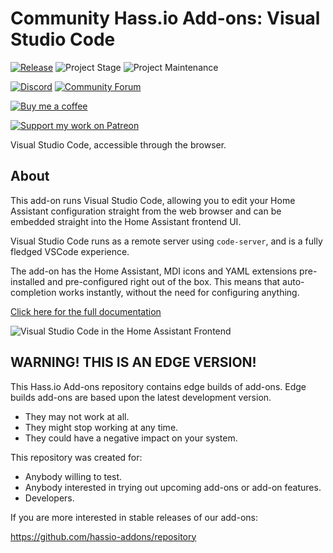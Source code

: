# Community Hass.io Add-ons: Visual Studio Code

[![Release][release-shield]][release] ![Project Stage][project-stage-shield] ![Project Maintenance][maintenance-shield]

[![Discord][discord-shield]][discord] [![Community Forum][forum-shield]][forum]

[![Buy me a coffee][buymeacoffee-shield]][buymeacoffee]

[![Support my work on Patreon][patreon-shield]][patreon]

Visual Studio Code, accessible through the browser.

## About

This add-on runs Visual Studio Code, allowing you to edit your Home Assistant
configuration straight from the web browser and can be embedded straight
into the Home Assistant frontend UI.

Visual Studio Code runs as a remote server using `code-server`, and is a
fully fledged VSCode experience.

The add-on has the Home Assistant, MDI icons and YAML extensions pre-installed
and pre-configured right out of the box. This means that auto-completion works
instantly, without the need for configuring anything.

[Click here for the full documentation][docs]

![Visual Studio Code in the Home Assistant Frontend][screenshot]

## WARNING! THIS IS AN EDGE VERSION!

This Hass.io Add-ons repository contains edge builds of add-ons. Edge builds
add-ons are based upon the latest development version.

- They may not work at all.
- They might stop working at any time.
- They could have a negative impact on your system.

This repository was created for:

- Anybody willing to test.
- Anybody interested in trying out upcoming add-ons or add-on features.
- Developers.

If you are more interested in stable releases of our add-ons:

<https://github.com/hassio-addons/repository>

[buymeacoffee-shield]: https://www.buymeacoffee.com/assets/img/guidelines/download-assets-sm-2.svg
[buymeacoffee]: https://www.buymeacoffee.com/frenck
[discord-shield]: https://img.shields.io/discord/478094546522079232.svg
[discord]: https://discord.me/hassioaddons
[docs]: https://github.com/hassio-addons/addon-vscode/blob/853fd03/README.md
[forum-shield]: https://img.shields.io/badge/community-forum-brightgreen.svg
[forum]: https://community.home-assistant.io/?u=frenck
[maintenance-shield]: https://img.shields.io/maintenance/yes/2019.svg
[patreon-shield]: https://www.frenck.nl/images/patreon.png
[patreon]: https://www.patreon.com/frenck
[project-stage-shield]: https://img.shields.io/badge/project%20stage-experimental-yellow.svg
[release-shield]: https://img.shields.io/badge/version-853fd03-blue.svg
[release]: https://github.com/hassio-addons/addon-vscode/tree/853fd03
[screenshot]: https://github.com/hassio-addons/addon-vscode/raw/master/images/screenshot.png